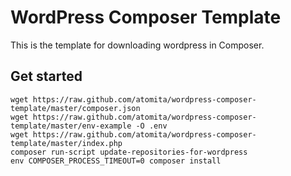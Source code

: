 WordPress Composer Template
====================

This is the template for downloading wordpress in Composer.

## Get started

```shell
wget https://raw.github.com/atomita/wordpress-composer-template/master/composer.json
wget https://raw.github.com/atomita/wordpress-composer-template/master/env-example -O .env
wget https://raw.github.com/atomita/wordpress-composer-template/master/index.php
composer run-script update-repositories-for-wordpress
env COMPOSER_PROCESS_TIMEOUT=0 composer install
```

